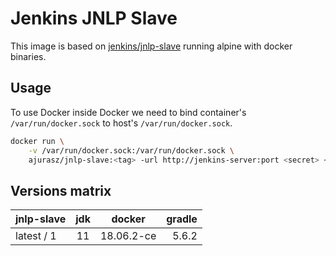 # Jenkins JNLP Slave 

This image is based on [jenkins/jnlp-slave](https://hub.docker.com/r/jenkins/jnlp-slave/) running alpine with docker binaries.

## Usage

To use Docker inside Docker we need to bind container's `/var/run/docker.sock` to host's `/var/run/docker.sock`.

```sh
docker run \
    -v /var/run/docker.sock:/var/run/docker.sock \
    ajurasz/jnlp-slave:<tag> -url http://jenkins-server:port <secret> <agent name>
```

## Versions matrix

|  jnlp-slave  |   jdk   |   docker   |  gradle   |
|--------------|:-------:|:----------:|----------:|
|  latest / 1  |   11    | 18.06.2-ce |   5.6.2   |
